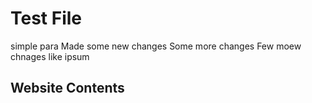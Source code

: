 # Test File

simple para
Made some new changes
Some more changes
Few moew chnages like ipsum
## Website Contents